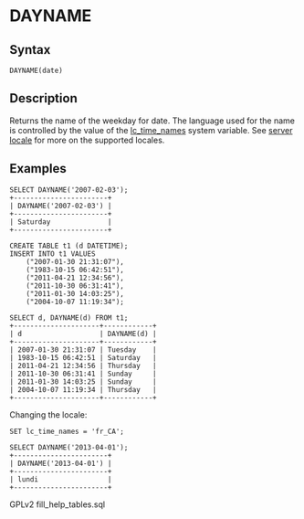 
# DAYNAME

## Syntax


```
DAYNAME(date)
```

## Description


Returns the name of the weekday for date. The language used for the name is controlled by the value
of the [lc_time_names](../../../../../server-usage/replication-cluster-multi-master/optimization-and-tuning/system-variables/server-system-variables.md#lc_time_names) system variable. See [server locale](../../../../data-types/string-data-types/character-sets/internationalization-and-localization/server-locale.md) for more on the supported locales.


## Examples


```
SELECT DAYNAME('2007-02-03');
+-----------------------+
| DAYNAME('2007-02-03') |
+-----------------------+
| Saturday              |
+-----------------------+
```

```
CREATE TABLE t1 (d DATETIME);
INSERT INTO t1 VALUES
    ("2007-01-30 21:31:07"),
    ("1983-10-15 06:42:51"),
    ("2011-04-21 12:34:56"),
    ("2011-10-30 06:31:41"),
    ("2011-01-30 14:03:25"),
    ("2004-10-07 11:19:34");
```

```
SELECT d, DAYNAME(d) FROM t1;
+---------------------+------------+
| d                   | DAYNAME(d) |
+---------------------+------------+
| 2007-01-30 21:31:07 | Tuesday    |
| 1983-10-15 06:42:51 | Saturday   |
| 2011-04-21 12:34:56 | Thursday   |
| 2011-10-30 06:31:41 | Sunday     |
| 2011-01-30 14:03:25 | Sunday     |
| 2004-10-07 11:19:34 | Thursday   |
+---------------------+------------+
```

Changing the locale:


```
SET lc_time_names = 'fr_CA';

SELECT DAYNAME('2013-04-01');
+-----------------------+
| DAYNAME('2013-04-01') |
+-----------------------+
| lundi                 |
+-----------------------+
```


GPLv2 fill_help_tables.sql

